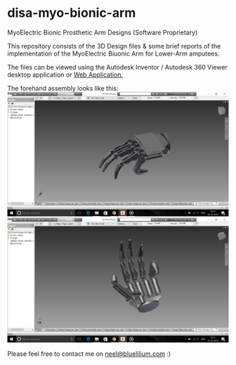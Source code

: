 # disa-myo-bionic-arm
MyoElectric Bionic Prosthetic Arm Designs (Software Proprietary)

This repository consists of the 3D Design files & some brief reports of the implementation of the MyoElectric Biuonic Arm for Lower-Arm amputees.

The files can be viewed using the Autodesk Inventor / Autodesk 360 Viewer desktop application or [Web Application.](https://viewer.autodesk.com)

The forehand assembly looks like this:
![](https://raw.githubusercontent.com/neelotpalnag/disa-myo-bionic-arm/master/Assembly_Top_Screenshot.jpg)
![](https://raw.githubusercontent.com/neelotpalnag/disa-myo-bionic-arm/master/Assembly_Bottom_Screenshot.jpg)


Please feel free to contact me on neel@bluelilium.com :)
